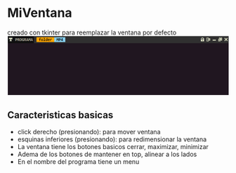 # MiVentana
creado con tkinter para reemplazar la ventana por defecto
![](para_md/cap_vn.png)



## Caracteristicas basicas

- click derecho (presionando): para mover ventana
- esquinas inferiores (presionando): para redimensionar la ventana
- La ventana tiene los botones basicos cerrar, maximizar, minimizar
- Adema de los botones de mantener en top, alinear a los lados
- En el nombre del programa tiene un menu
